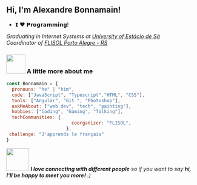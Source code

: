 <h2> Hi, I'm Alexandre Bonnamain! </h2>

- 𝗜 ❤️ 𝗣𝗿𝗼𝗴𝗿𝗮𝗺𝗺𝗶𝗻𝗴!

<p><em>Graduating in Internet Systems at <a href="https://estacio.br/">University of Estácio de Sá</a><br />
Coordinator of <a href="https://flisol.info/FLISOL2021">FLISOL Porto Alegre - RS</a></em></p>



### <img src="https://media.giphy.com/media/VgCDAzcKvsR6OM0uWg/giphy.gif" width="50"> A little more about me

```javascript
const Bonnamain = {
  pronouns: "he" | "him",
  code: ["JavaScript", "Typescript","HTML", "CSS"],
  tools: ["Angular", "Git ", "Photoshop"],
  askMeAbout: ["web dev", "tech", "painting"],
  hobbies: ["Coding", "Gaming", "Talking"],
  techCommunities: {
                        coorganizer: "FLISOL",
                      },
 challenge: "J'apprends le français"
}
```
   
<img src="https://media.giphy.com/media/LnQjpWaON8nhr21vNW/giphy.gif" width="60"> <em><b>I love connecting with different people</b> so if you want to say <b>hi, I'll be happy to meet you more!</b> :)</em>

<!---
Bonnamain/Bonnamain is a ✨ special ✨ repository because its `README.md` (this file) appears on your GitHub profile.
You can click the Preview link to take a look at your changes.
--->

